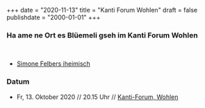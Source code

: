﻿
﻿+++
date = "2020-11-13"
title = "Kanti Forum Wohlen"
draft = false
publishdate = "2000-01-01"
+++

### Ha ame ne Ort es Blüemeli gseh im Kanti Forum Wohlen

<br>

* [Simone Felbers iheimisch](https://simonefelbersiheimisch.ch/)


### Datum

* Fr, 13. Oktober 2020 // 20.15 Uhr // [Kanti-Forum, Wohlen](https://www.kanti-forum.ch/)
